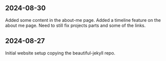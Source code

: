## 2024-08-30
Added some content in the about-me page. Added a timeline feature on the about me page. Need to still fix projects parts and some of the links.

## 2024-08-27
Initial website setup copying the beautiful-jekyll repo.